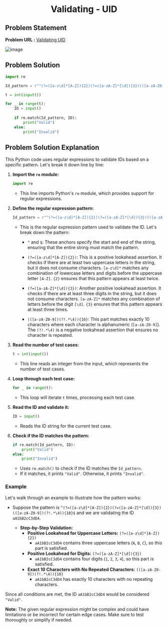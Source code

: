 <h1 align='center'>Validating - UID</h1>

## Problem Statement

**Problem URL :** [Validating UID](https://www.hackerrank.com/challenges/validating-uid/problem?isFullScreen=true)

![image](https://github.com/user-attachments/assets/6ef20d70-7e23-4a02-aa64-724a831a3fc3)

## Problem Solution
```py
import re

Id_pattern = r"^(?=([a-z\d]*[A-Z]){2})(?=([a-zA-Z]*[\d]){3})(([a-zA-Z0-9])(?!.*\4)){10}$"

t = int(input())

for _ in range(t):
    ID = input()
    
    if re.match(Id_pattern, ID):
        print("Valid")
    else:
        print("Invalid")
```

## Problem Solution Explanation
This Python code uses regular expressions to validate IDs based on a specific pattern. Let's break it down line by line:

1. **Import the `re` module:**

    ```python
    import re
    ```

    - This line imports Python's `re` module, which provides support for regular expressions.

2. **Define the regular expression pattern:**

    ```python
    Id_pattern = r"^(?=([a-z\d]*[A-Z]){2})(?=([a-zA-Z]*[\d]){3})(([a-zA-Z0-9])(?!.*\4)){10}$"
    ```

    - This is the regular expression pattern used to validate the ID. Let's break down the pattern:

      - `^` and `$`: These anchors specify the start and end of the string, ensuring that the entire string must match the pattern.

      - `(?=([a-z\d]*[A-Z]){2})`: This is a positive lookahead assertion. It checks if there are at least two uppercase letters in the string, but it does not consume characters. `[a-z\d]*` matches any combination of lowercase letters and digits before the uppercase letter `[A-Z]`. `{2}` ensures that this pattern appears at least twice.

      - `(?=([a-zA-Z]*[\d]){3})`: Another positive lookahead assertion. It checks if there are at least three digits in the string, but it does not consume characters. `[a-zA-Z]*` matches any combination of letters before the digit `[\d]`. `{3}` ensures that this pattern appears at least three times.

      - `(([a-zA-Z0-9])(?!.*\4)){10}`: This part matches exactly 10 characters where each character is alphanumeric (`[a-zA-Z0-9]`). The `(?!.*\4)` is a negative lookahead assertion that ensures no character is repeated.

3. **Read the number of test cases:**

    ```python
    t = int(input())
    ```

    - This line reads an integer from the input, which represents the number of test cases.

4. **Loop through each test case:**

    ```python
    for _ in range(t):
    ```

    - This loop will iterate `t` times, processing each test case.

5. **Read the ID and validate it:**

    ```python
    ID = input()
    ```

    - Reads the ID string for the current test case.

6. **Check if the ID matches the pattern:**

    ```python
    if re.match(Id_pattern, ID):
        print("Valid")
    else:
        print("Invalid")
    ```

    - Uses `re.match()` to check if the ID matches the `Id_pattern`.
    - If it matches, it prints `"Valid"`. Otherwise, it prints `"Invalid"`.

### Example

Let's walk through an example to illustrate how the pattern works:

- Suppose the pattern is `^(?=([a-z\d]*[A-Z]){2})(?=([a-zA-Z]*[\d]){3})(([a-zA-Z0-9])(?!.*\4)){10}$` and we are validating the ID `aA1bB2cC3dD4`.

  - **Step-by-Step Validation:**
    - **Positive Lookahead for Uppercase Letters:** `(?=([a-z\d]*[A-Z]){2})`
      - `aA1bB2cC3dD4` contains three uppercase letters (`A`, `B`, `C`), so this part is satisfied.
    - **Positive Lookahead for Digits:** `(?=([a-zA-Z]*[\d]){3})`
      - `aA1bB2cC3dD4` contains four digits (`1`, `2`, `3`, `4`), so this part is satisfied.
    - **Exact 10 Characters with No Repeated Characters:** `(([a-zA-Z0-9])(?!.*\4)){10}`
      - `aA1bB2cC3dD4` has exactly 10 characters with no repeating characters.

Since all conditions are met, the ID `aA1bB2cC3dD4` would be considered `"Valid"`.

**Note:** The given regular expression might be complex and could have limitations or be incorrect for certain edge cases. Make sure to test thoroughly or simplify if needed.
